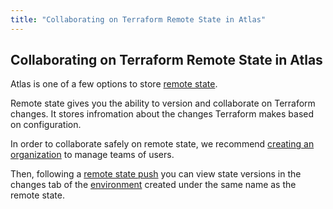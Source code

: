 ```yaml
---
title: "Collaborating on Terraform Remote State in Atlas"
---
```


## Collaborating on Terraform Remote State in Atlas

Atlas is one of a few options to store [remote state](/help/terraform/state).

Remote state gives you the ability to version and collaborate on Terraform changes. It
stores infromation about the changes Terraform makes based on configuration.

In order to collaborate safely on remote state, we recommend
[creating an organization](/help/user-accounts/organizations/create) to manage teams of users.

Then, following a [remote state push](/help/terraform/state) you can view state versions
in the changes tab of the [environment](/help/glossary#environment) created under the same name
as the remote state.
